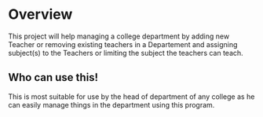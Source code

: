 # Overview

This project will help managing a college department by adding new Teacher or removing existing teachers in a Departement and assigning subject(s) to the Teachers or limiting the subject the teachers can teach.

## Who can use this!

This is most suitable for use by the head of department of any college as he can easily manage things in the department using this program.
